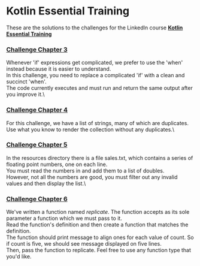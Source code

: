 # Kotlin Essential Training

These are the solutions to the challenges for the LinkedIn course [**Kotlin Essential Training**](https://www.linkedin.com/learning/kotlin-essential-training/)

### [Challenge Chapter 3](src/main/kotlin/challenges/chapter3)
Whenever 'if' expressions get complicated, we prefer to use the 'when' instead because it is easier to understand.\
In this challenge, you need to replace a complicated 'if' with a clean and succinct 'when'.\
The code currently executes and must run and return the same output after you improve it.\

### [Challenge Chapter 4](src/main/kotlin/challenges/chapter4)
For this challenge, we have a list of strings, many of which are duplicates.\
Use what you know to render the collection without any duplicates.\

### [Challenge Chapter 5](src/main/kotlin/challenges/chapter5)
In the resources directory there is a file sales.txt, which contains a series of floating point numbers, one on each line.\
You must read the numbers in and add them to a list of doubles. \
However, not all the numbers are good, you must filter out any invalid values and then display the list.\

### [Challenge Chapter 6](src/main/kotlin/challenges/chapter6)
We've written a function named _replicate_. The function accepts as its sole parameter a function which we must pass to it.\
Read the function's definition and then create a function that matches the definition.\
The function should print message to align ones for each value of count. So if count is five, we should see message displayed on five lines.\
Then, pass the function to replicate. Feel free to use any function type that you'd like.